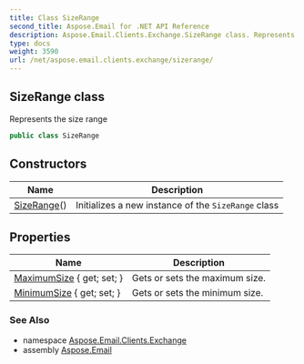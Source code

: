 ```yaml
---
title: Class SizeRange
second_title: Aspose.Email for .NET API Reference
description: Aspose.Email.Clients.Exchange.SizeRange class. Represents the size range
type: docs
weight: 3590
url: /net/aspose.email.clients.exchange/sizerange/
---
```

## SizeRange class

Represents the size range

```csharp
public class SizeRange
```

## Constructors

| Name | Description |
| --- | --- |
| [SizeRange](sizerange/)() | Initializes a new instance of the `SizeRange` class |

## Properties

| Name | Description |
| --- | --- |
| [MaximumSize](../../aspose.email.clients.exchange/sizerange/maximumsize/) { get; set; } | Gets or sets the maximum size. |
| [MinimumSize](../../aspose.email.clients.exchange/sizerange/minimumsize/) { get; set; } | Gets or sets the minimum size. |

### See Also

* namespace [Aspose.Email.Clients.Exchange](../../aspose.email.clients.exchange/)
* assembly [Aspose.Email](../../)



